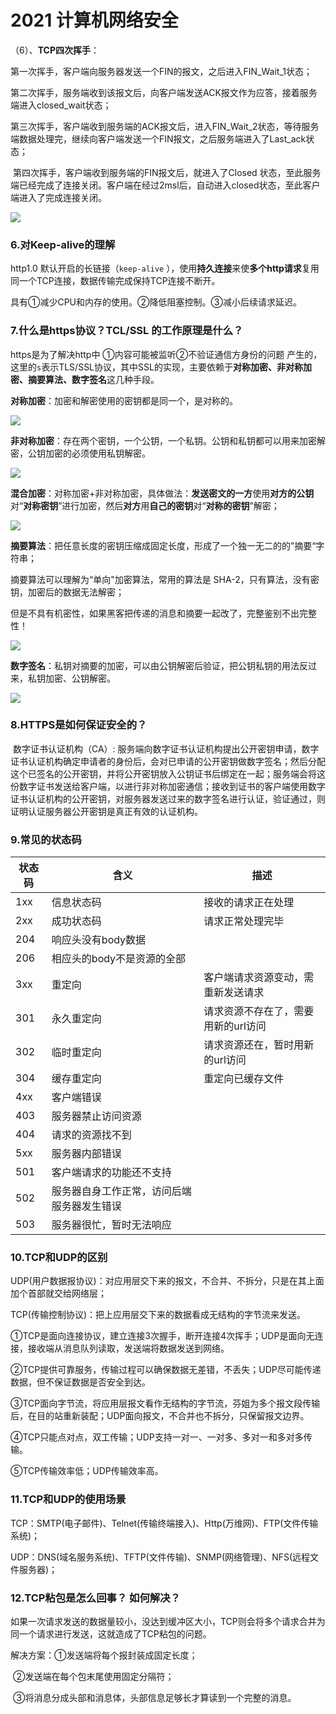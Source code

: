# 2021 计算机网络安全

（6）、**TCP四次挥手**：

​				第一次挥手，客户端向服务器发送一个FIN的报文，之后进入FIN_Wait_1状态；

​				第二次挥手，服务端收到该报文后，向客户端发送ACK报文作为应答，接着服务端进入closed_wait状态；

​				第三次挥手，客户端收到服务端的ACK报文后，进入FIN_Wait_2状态，等待服务端数据处理完，继续向客户端发送一个FIN报文，之后服务端进入了Last_ack状态；

​				第四次挥手，客户端收到服务端的FIN报文后，就进入了Closed 状态，至此服务端已经完成了连接关闭。客户端在经过2msl后，自动进入closed状态，至此客户端进入了完成连接关闭。

![](https://pica.zhimg.com/80/v2-476ffbb008e4ca296146f218fab6d790_720w.png)

### 6.对Keep-alive的理解

http1.0 默认开启的长链接（`keep-alive` ），使用**持久连接**来使**多个http请求**复用同一个TCP连接，数据传输完成保持TCP连接不断开。

具有①减少CPU和内存的使用。②降低阻塞控制。③减小后续请求延迟。



### 7.什么是https协议？TCL/SSL 的工作原理是什么？



https是为了解决http中 ①内容可能被监听②不验证通信方身份的问题 产生的，这里的`s`表示TLS/SSL协议，其中SSL的实现，主要依赖于**对称加密、非对称加密、摘要算法、数字签名**这几种手段。

**对称加密**：加密和解密使用的密钥都是同一个，是对称的。

![](https://pic2.zhimg.com/80/v2-6c9e4a7b9498563e8374d8566a395b19_720w.png)

**非对称加密**：存在两个密钥，一个公钥，一个私钥。公钥和私钥都可以用来加密解密，公钥加密的必须使用私钥解密。

![](https://pic2.zhimg.com/80/v2-d7e8da944c0dbd4e7f6cf8bc3b73b565_720w.png)

**混合加密**：对称加密+非对称加密，具体做法：**发送密文的一方**使用**对方的公钥**对“**对称密钥**”进行加密，然后**对方**用**自己的密钥**对“**对称的密钥**”解密；

![](https://pic2.zhimg.com/80/v2-a17673e609f65473ee5a879260c18ddb_720w.png)

**摘要算法**：把任意长度的密钥压缩成固定长度，形成了一个独一无二的的”摘要“字符串；

摘要算法可以理解为“单向"加密算法，常用的算法是 SHA-2，只有算法，没有密钥，加密后的数据无法解密；

但是不具有机密性，如果黑客把传递的消息和摘要一起改了，完整鉴别不出完整性！

![](https://pica.zhimg.com/80/v2-fb1237922405bd3d4073de518567cda0_720w.png)



**数字签名**：私钥对摘要的加密，可以由公钥解密后验证，把公钥私钥的用法反过来，私钥加密、公钥解密。

![](https://pic2.zhimg.com/80/v2-3525d626e47dc34b153cd54ebd227c7d_720w.png)



### 8.HTTPS是如何保证安全的？

​			数字证书认证机构（CA）: 服务端向数字证书认证机构提出公开密钥申请，数字证书认证机构确定申请者的身份后，会对已申请的公开密钥做数字签名；然后分配这个已签名的公开密钥，并将公开密钥放入公钥证书后绑定在一起；服务端会将这份数字证书发送给客户端，以进行非对称加密通信；接收到证书的客户端使用数字证书认证机构的公开密钥，对服务器发送过来的数字签名进行认证，验证通过，则证明认证服务器公开密钥是真正有效的认证机构。



### 9.常见的状态码

| 状态码 | 含义                                       | 描述                                |
| ------ | ------------------------------------------ | ----------------------------------- |
| 1xx    | 信息状态码                                 | 接收的请求正在处理                  |
| 2xx    | 成功状态码                                 | 请求正常处理完毕                    |
| 204    | 响应头没有body数据                         |                                     |
| 206    | 相应头的body不是资源的全部                 |                                     |
| 3xx    | 重定向                                     | 客户端请求资源变动，需重新发送请求  |
| 301    | 永久重定向                                 | 请求资源不存在了，需要用新的url访问 |
| 302    | 临时重定向                                 | 请求资源还在，暂时用新的url访问     |
| 304    | 缓存重定向                                 | 重定向已缓存文件                    |
| 4xx    | 客户端错误                                 |                                     |
| 403    | 服务器禁止访问资源                         |                                     |
| 404    | 请求的资源找不到                           |                                     |
| 5xx    | 服务器内部错误                             |                                     |
| 501    | 客户端请求的功能还不支持                   |                                     |
| 502    | 服务器自身工作正常，访问后端服务器发生错误 |                                     |
| 503    | 服务器很忙，暂时无法响应                   |                                     |



### 10.TCP和UDP的区别

UDP(用户数据报协议)：对应用层交下来的报文，不合并、不拆分，只是在其上面加个首部就交给网络层；

TCP(传输控制协议)：把上应用层交下来的数据看成无结构的字节流来发送。

①TCP是面向连接协议，建立连接3次握手，断开连接4次挥手；UDP是面向无连接，接收端从消息队列读取，发送端将数据发送到网络。

②TCP提供可靠服务，传输过程可以确保数据无差错，不丢失；UDP尽可能传递数据，但不保证数据是否安全到达。

③TCP面向字节流，将应用层报文看作无结构的字节流，芬姐为多个报文段传输后，在目的站重新装配；UDP面向报文，不合并也不拆分，只保留报文边界。

④TCP只能点对点，双工传输；UDP支持一对一、一对多、多对一和多对多传输。

⑤TCP传输效率低；UDP传输效率高。



### 11.TCP和UDP的使用场景

TCP：SMTP(电子邮件)、Telnet(传输终端接入)、Http(万维网)、FTP(文件传输系统)；

UDP：DNS(域名服务系统)、TFTP(文件传输)、SNMP(网络管理)、NFS(远程文件服务器)；



### 12.TCP粘包是怎么回事？ 如何解决？

如果一次请求发送的数据量较小，没达到缓冲区大小，TCP则会将多个请求合并为同一个请求进行发送，这就造成了TCP粘包的问题。



解决方案：①发送端将每个报封装成固定长度；

​					②发送端在每个包末尾使用固定分隔符；

​					③将消息分成头部和消息体，头部信息足够长才算读到一个完整的消息。



